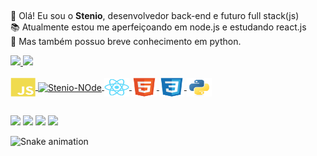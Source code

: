 ## 
👋 Olá! Eu sou o <strong>Stenio</strong>, desenvolvedor back-end e futuro full stack(js)<br>
📚 Atualmente estou me aperfeiçoando em node.js e estudando react.js<br>
🐍 Mas também possuo breve conhecimento em python.
<div align="left">
  <a href="https://github.com/steniodsb">
  <img height="130em" src="https://github-readme-stats.vercel.app/api?username=steniodsb&show_icons=true&theme=dark&include_all_commits=true&count_private=true">
    <img height="130em" src="https://github-readme-stats.vercel.app/api/top-langs/?username=steniodsb&layout=compact&langs_count=7&theme=dark">
</div>
<div style="display: inline_block"><br>
  
  <img align="center" alt="Stenio-Js" height="30" width="40" src="https://raw.githubusercontent.com/devicons/devicon/master/icons/javascript/javascript-plain.svg">
  <img align="center" alt="Stenio-NOde" height="70" width="90" src="https://cdn.jsdelivr.net/gh/devicons/devicon/icons/nodejs/nodejs-original-wordmark.svg">
  <img align="center" alt="Stenio-React" height="30" width="40" src="https://raw.githubusercontent.com/devicons/devicon/master/icons/react/react-original.svg">
  <img align="center" alt="Stenio-HTML" height="30" width="40" src="https://raw.githubusercontent.com/devicons/devicon/master/icons/html5/html5-original.svg">
  <img align="center" alt="Stenio-CSS" height="30" width="40" src="https://raw.githubusercontent.com/devicons/devicon/master/icons/css3/css3-original.svg">
  <img align="center" alt="Stenio-Python" height="30" width="40" src="https://raw.githubusercontent.com/devicons/devicon/master/icons/python/python-original.svg">
</div>
  
  ##
 
<div> 
   <a href="https://www.linkedin.com/in/stenio-santos-125920197" target="_blank"><img src="https://img.shields.io/badge/-LinkedIn-%230077B5?style=for-the-badge&logo=linkedin&logoColor=white" target="_blank"></a>
   <a href = "mailto:steniodsb@gmail.com"><img src="https://img.shields.io/badge/-Gmail-%23333?style=for-the-badge&logo=gmail&logoColor=white" target="_blank"></a>
  <a href="https://instagram.com/sten1o" target="_blank"><img src="https://img.shields.io/badge/-Instagram-%23E4405F?style=for-the-badge&logo=instagram&logoColor=white" target="_blank"></a>
 <a href="https://discord.gg/wagxzStdcR" target="_blank"><img src="https://img.shields.io/badge/Discord-7289DA?style=for-the-badge&logo=discord&logoColor=white" target="_blank"></a> 
 

 
  ![Snake animation](https://github.com/steniodsb/steniodsb/blob/output/github-contribution-grid-snake.svg)
 
</div>
